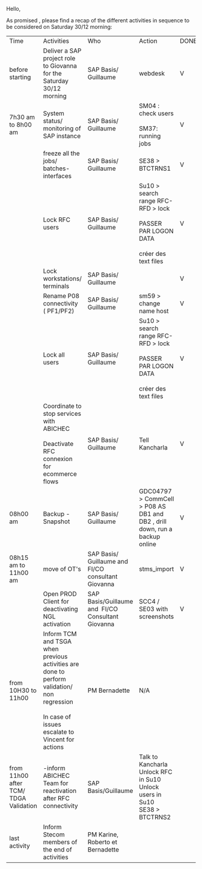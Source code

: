 Hello,

As promised , please find a recap of the different activities in sequence to be considered on Saturday 30/12 morning:

|  |  |  |  |  |
| ---- | ---- | ---- | ---- | ---- |
| Time | Activities | Who | Action | DONE? |
| before starting | Deliver a SAP project role to Giovanna for the Saturday 30/12 morning | SAP Basis/ Guillaume | webdesk | V |
| 7h30 am to 8h00 am | System status/ monitoring of SAP instance | SAP Basis/ Guillaume | SM04 : check users<br><br>SM37: running jobs | V |
|  | freeze all the jobs/ batches- interfaces | SAP Basis/ Guillaume | SE38 > BTCTRNS1 | V |
|  | Lock RFC users | SAP Basis/ Guillaume | Su10 > search range RFC-RFD > lock<br><br>PASSER PAR LOGON DATA<br><br>créer des text files | V |
|  | Lock workstations/ terminals | SAP Basis/ Guillaume |  | V |
|  | Rename P08 connectivity ( PF1/PF2) | SAP Basis/ Guillaume | sm59 > change name host | V |
|  | Lock all users | SAP Basis/ Guillaume | Su10 > search range RFC-RFD > lock<br><br>PASSER PAR LOGON DATA<br><br>créer des text files | V |
|  | Coordinate to stop services with ABICHEC <br><br>Deactivate RFC connexion for ecommerce flows | SAP Basis/ Guillaume | Tell Kancharla | V |
| 08h00 am | Backup - Snapshot | SAP Basis/ Guillaume | GDC04797 > CommCell > P08 AS DB1 and DB2 , drill down, run a backup online | V |
| 08h15 am to 11h00 am | move of OT's | SAP Basis/ Guillaume and FI/CO consultant Giovanna | stms_import | V |
|  | Open PROD Client for deactivating NGL activation | SAP Basis/Guillaume and  FI/CO Consultant Giovanna | SCC4 / SE03 with screenshots | V |
| from 10H30 to 11h00 | Inform TCM and TSGA when previous activities are done to perform validation/ non regression<br><br>In case of issues escalate to Vincent for actions | PM Bernadette | N/A |  |
| from 11h00 after TCM/ TDGA Validation | -inform ABICHEC Team for reactivation after RFC connectivity   | SAP Basis/Guillaume | Talk to Kancharla<br>Unlock RFC in Su10<br>Unlock users in Su10<br>SE38 > BTCTRNS2 |  |
| last activity | Inform Stecom members of the end of activities | PM Karine, Roberto et Bernadette |  |  |